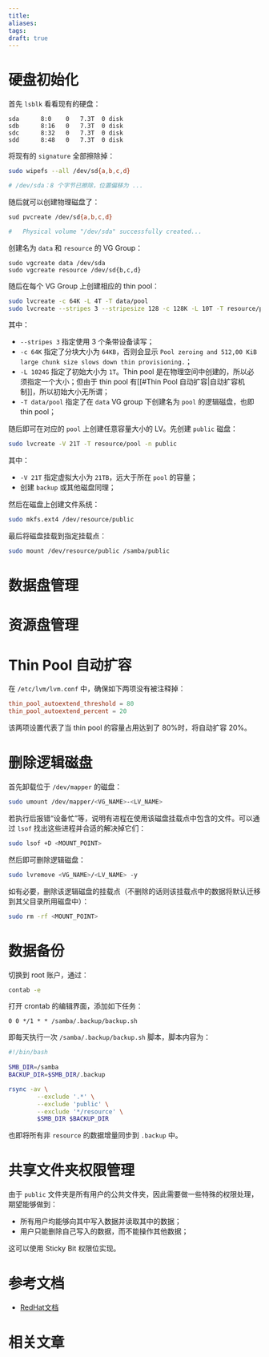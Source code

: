 ```yaml
---
title: 
aliases: 
tags: 
draft: true
---
```

# 硬盘初始化

首先 `lsblk` 看看现有的硬盘：

```
sda      8:0    0   7.3T  0 disk 
sdb      8:16   0   7.3T  0 disk 
sdc      8:32   0   7.3T  0 disk 
sdd      8:48   0   7.3T  0 disk
```

将现有的 `signature` 全部擦除掉：

```bash
sudo wipefs --all /dev/sd{a,b,c,d}

# /dev/sda：8 个字节已擦除，位置偏移为 ...
```

随后就可以创建物理磁盘了：

```bash
sud pvcreate /dev/sd{a,b,c,d}

#   Physical volume "/dev/sda" successfully created...
```

创建名为 `data` 和 `resource` 的 VG Group：

```
sudo vgcreate data /dev/sda
sudo vgcreate resource /dev/sd{b,c,d}
```

随后在每个 VG Group 上创建相应的 thin pool：

```bash
sudo lvcreate -c 64K -L 4T -T data/pool
sudo lvcreate --stripes 3 --stripesize 128 -c 128K -L 10T -T resource/pool
```

其中：

- `--stripes 3` 指定使用 3 个条带设备读写；
-  `-c 64K` 指定了分块大小为 `64KB`，否则会显示 `Pool zeroing and 512,00 KiB large chunk size slows down thin provisioning.`；
-  `-L 1024G` 指定了初始大小为 `1T`。Thin pool 是在物理空间中创建的，所以必须指定一个大小；但由于 thin pool 有[[#Thin Pool 自动扩容|自动扩容机制]]，所以初始大小无所谓；
- `-T data/pool` 指定了在 `data` VG group 下创建名为 `pool` 的逻辑磁盘，也即 thin pool；

随后即可在对应的 `pool` 上创建任意容量大小的 LV。先创建 `public` 磁盘：

```bash
sudo lvcreate -V 21T -T resource/pool -n public
```

其中：

- `-V 21T` 指定虚拟大小为 `21TB`，远大于所在 `pool` 的容量；
- 创建 `backup` 或其他磁盘同理；

然后在磁盘上创建文件系统：

```bash
sudo mkfs.ext4 /dev/resource/public
```

最后将磁盘挂载到指定挂载点：

```bash
sudo mount /dev/resource/public /samba/public
```

# 数据盘管理



# 资源盘管理



# Thin Pool 自动扩容

在 `/etc/lvm/lvm.conf` 中，确保如下两项没有被注释掉：

```conf
thin_pool_autoextend_threshold = 80
thin_pool_autoextend_percent = 20
```

该两项设置代表了当 thin pool 的容量占用达到了 80%时，将自动扩容 20%。

# 删除逻辑磁盘

首先卸载位于 `/dev/mapper` 的磁盘：

```bash
sudo umount /dev/mapper/<VG_NAME>-<LV_NAME>
```

若执行后报错“设备忙”等，说明有进程在使用该磁盘挂载点中包含的文件。可以通过 `lsof` 找出这些进程并合适的解决掉它们：

```bash
sudo lsof +D <MOUNT_POINT>
```

然后即可删除逻辑磁盘：

```bash
sudo lvremove <VG_NAME>/<LV_NAME> -y
```

如有必要，删除该逻辑磁盘的挂载点（不删除的话则该挂载点中的数据将默认迁移到其父目录所用磁盘中）：

```bash
sudo rm -rf <MOUNT_POINT>
```

# 数据备份

切换到 root 账户，通过：

```bash
contab -e
```

打开 crontab 的编辑界面，添加如下任务：

```contab
0 0 */1 * * /samba/.backup/backup.sh
```

即每天执行一次 `/samba/.backup/backup.sh` 脚本，脚本内容为：

```sh
#!/bin/bash
  
SMB_DIR=/samba
BACKUP_DIR=$SMB_DIR/.backup

rsync -av \
        --exclude '.*' \
        --exclude 'public' \
        --exclude '*/resource' \
        $SMB_DIR $BACKUP_DIR
```

也即将所有非 `resource` 的数据增量同步到 `.backup` 中。

# 共享文件夹权限管理

由于 `public` 文件夹是所有用户的公共文件夹，因此需要做一些特殊的权限处理，期望能够做到：

- 所有用户均能够向其中写入数据并读取其中的数据；
- 用户只能删除自己写入的数据，而不能操作其他数据；

这可以使用 Sticky Bit 权限位实现。

# 参考文档

- [RedHat文档](https://docs.redhat.com/en/documentation/red_hat_enterprise_linux/6/html/logical_volume_manager_administration/thinly_provisioned_volume_creation)

# 相关文章

